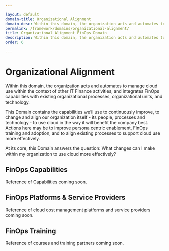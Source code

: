 ```yaml
---

layout: default
domain-title: Organizational Alignment
domain-desc: Within this domain, the organization acts and automates to manage cloud use within the context of other IT Finance activities, and integrates FinOps capabilities with existing organizational processes, organizational units, and technology.
permalink: /framework/domains/organizational-alignment/
title: Organizational Alignment FinOps Domain
description: Within this domain, the organization acts and automates to manage cloud use within the context of other IT Finance activities, and integrates FinOps capabilities with existing organizational processes, organizational units, and technology.
order: 6

---
```


# Organizational Alignment

Within this domain, the organization acts and automates to manage cloud use within the context of other IT Finance activities, and integrates FinOps capabilities with existing organizational processes, organizational units, and technology.

This Domain contains the capabilities we’ll use to continuously improve, to change and align our organization itself - its people, processes and technology - to use cloud in the way it will benefit the company best. Actions here may be to improve  persona centric enablement, FinOps training and adoption, and to align existing processes to support cloud use more effectively.

At its core, this Domain answers the question: What changes can I make within my organization to use cloud more effectively?

## FinOps Capabilities

Reference of Capabilities coming soon.

## FinOps Platforms & Service Providers

Reference of cloud cost management platforms and service providers coming soon.

## FinOps Training

Reference of courses and training partners coming soon.
